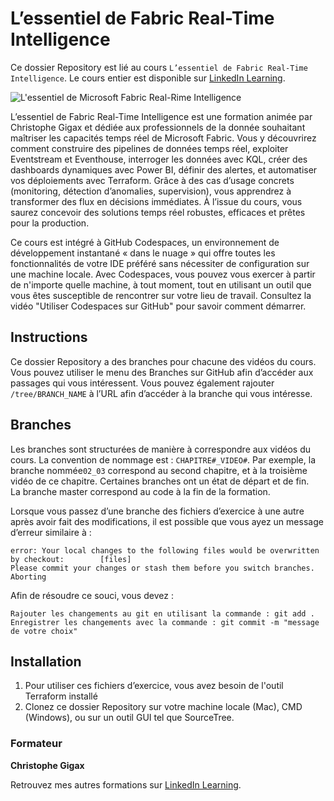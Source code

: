 # L’essentiel de Fabric Real-Time Intelligence

Ce dossier Repository est lié au cours `L’essentiel de Fabric Real-Time Intelligence`. Le cours entier est disponible sur [LinkedIn Learning][lil-course-url].

![L'essentiel de Microsoft Fabric Real-Rime Intelligence][lil-thumbnail-url] 

L’essentiel de Fabric Real-Time Intelligence est une formation animée par Christophe Gigax et dédiée aux professionnels de la donnée souhaitant maîtriser les capacités temps réel de Microsoft Fabric. Vous y découvrirez comment construire des pipelines de données temps réel, exploiter Eventstream et Eventhouse, interroger les données avec KQL, créer des dashboards dynamiques avec Power BI, définir des alertes, et automatiser vos déploiements avec Terraform. Grâce à des cas d’usage concrets (monitoring, détection d’anomalies, supervision), vous apprendrez à transformer des flux en décisions immédiates. À l’issue du cours, vous saurez concevoir des solutions temps réel robustes, efficaces et prêtes pour la production.

Ce cours est intégré à GitHub Codespaces, un environnement de développement instantané « dans le nuage » qui offre toutes les fonctionnalités de votre IDE préféré sans nécessiter de configuration sur une machine locale. Avec Codespaces, vous pouvez vous exercer à partir de n'importe quelle machine, à tout moment, tout en utilisant un outil que vous êtes susceptible de rencontrer sur votre lieu de travail. Consultez la vidéo "Utiliser Codespaces sur GitHub" pour savoir comment démarrer.    

## Instructions

Ce dossier Repository a des branches pour chacune des vidéos du cours. Vous pouvez utiliser le menu des Branches sur GitHub afin d’accéder aux passages qui vous intéressent. Vous pouvez également rajouter `/tree/BRANCH_NAME` à l’URL afin d’accéder à la branche qui vous intéresse. 

## Branches

Les branches sont structurées de manière à correspondre aux vidéos du cours. La convention de nommage est : `CHAPITRE#_VIDEO#`. Par exemple, la branche nommée`02_03` correspond au second chapitre, et à la troisième vidéo de ce chapitre. Certaines branches ont un état de départ et de fin.  
La branche master correspond au code à la fin de la formation. 

Lorsque vous passez d’une branche des fichiers d’exercice à une autre après avoir fait des modifications, il est possible que vous ayez un message d’erreur similaire à : 

	error: Your local changes to the following files would be overwritten by checkout:        [files]
	Please commit your changes or stash them before you switch branches.
	Aborting

Afin de résoudre ce souci, vous devez :

	Rajouter les changements au git en utilisant la commande : git add .
	Enregistrer les changements avec la commande : git commit -m "message de votre choix"


## Installation

1. Pour utiliser ces fichiers d’exercice, vous avez besoin de l'outil Terraform installé 
2. Clonez ce dossier Repository sur votre machine locale (Mac), CMD (Windows), ou sur un outil GUI tel que SourceTree. 


### Formateur

**Christophe Gigax** 

Retrouvez mes autres formations sur [LinkedIn Learning][lil-URL-trainer].

[0]: # (Replace these placeholder URLs with actual course URLs)
[lil-course-url]: https://www.linkedin.com
[lil-thumbnail-url]: https://media.licdn.com/dms/image/v2/D4E0DAQG0eDHsyOSqTA/learning-public-crop_675_1200/B4EZVdqqdwHUAY-/0/1741033220778?e=2147483647&v=beta&t=FxUDo6FA8W8CiFROwqfZKL_mzQhYx9loYLfjN-LNjgA
[lil-URL-trainer]: https://www.linkedin.com/learning/instructors/christophe-gigax

[1]: # (End of FR-Instruction ###############################################################################################)
